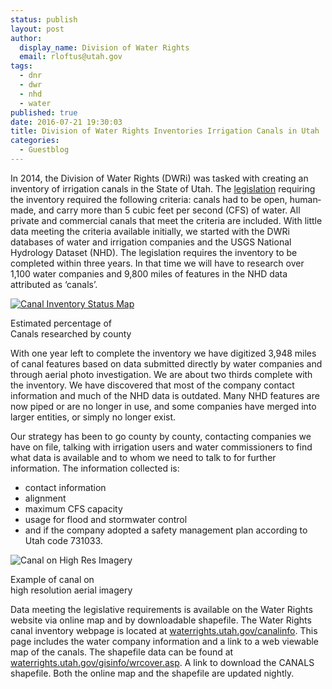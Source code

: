 ```yaml
---
status: publish
layout: post
author:
  display_name: Division of Water Rights
  email: rloftus@utah.gov
tags:
  - dnr
  - dwr
  - nhd
  - water
published: true
date: 2016-07-21 19:30:03
title: Division of Water Rights Inventories Irrigation Canals in Utah
categories:
  - Guestblog
---
```


In 2014, the Division of Water Rights (DWRi) was tasked with creating an inventory of irrigation canals in the State of Utah. The [legislation](https://le.utah.gov/~2014/bills/static/HB0370.html) requiring the inventory required the following criteria: canals had to be open, human­ made, and carry more than 5 cubic feet per second (CFS) of water. All private and commercial canals that meet the criteria are included. With little data meeting the criteria available initially, we started with the DWRi databases of water and irrigation companies and the USGS National Hydrology Dataset (NHD). The legislation requires the inventory to be completed within three years. In that time we will have to research over 1,100 water companies and 9,800 miles of features in the NHD data attributed as ‘canals’.

<div class="caption">
<a href="http://waterrights.utah.gov/canalinfo/20160714-CanalsPctContacted.jpg">
<img src="{{ "/images/CanalInventory.jpg" | prepend: site.baseurl }}" alt="Canal Inventory Status Map" /></a>
<p class="caption-text">Estimated percentage of<br/>Canals researched by county</p>
</div>

With one year left to complete the inventory we have digitized 3,948 miles of canal features based on data submitted directly by water companies and through aerial photo investigation. We are about two ­thirds complete with the inventory. We have discovered that most of the company contact information and much of the NHD data is outdated. Many NHD features are now piped or are no longer in use, and some companies have merged into larger entities, or simply no longer exist.

Our strategy has been to go county by county, contacting companies we have on file, talking with irrigation users and water commissioners to find what data is available and to whom we need to talk to for further information. The information collected is:

- contact information
- alignment
- maximum CFS capacity
- usage for flood and storm­water control
- and if the company adopted a safety management plan according to Utah code 73­10­33.

<div class="caption">
<img src="{{ "/images/CanalAerialImageryExample.jpg" | prepend: site.baseurl }}" alt="Canal on High Res Imagery" />
<p class="caption-text">Example of canal on<br/>high resolution aerial imagery</p>
</div>

Data meeting the legislative requirements is available on the Water Rights website via online map and by downloadable shapefile. The Water Rights canal inventory webpage is located at [waterrights.utah.gov/canalinfo](http://www.waterrights.utah.gov/canalinfo/default.asp). This page includes the water company information and a link to a web viewable map of the canals. The shapefile data can be found at  [waterrights.utah.gov/gisinfo/wrcover.asp](http://www.waterrights.utah.gov/gisinfo/wrcover.asp). A link to download the CANALS shapefile. Both the online map and the shapefile are updated nightly.
